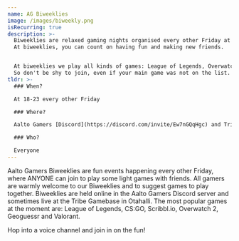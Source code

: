 ```yaml
---
name: AG Biweeklies
image: /images/biweekly.png
isRecurring: true
description: >-
  Biweeklies are relaxed gaming nights organised every other Friday at 18 and onwards. 
  At biweeklies, you can count on having fun and making new friends.


  At biweeklies we play all kinds of games: League of Legends, Overwatch 2, Valorant, CS:GO, Fall Guys, Among Us, Geoguessr, Minecraft and many more!
  So don't be shy to join, even if your main game was not on the list. You can even bring your friends to challenge other Biweekly people!
tldr: >-
  ### When?

  At 18-23 every other Friday

  ### Where?

  Aalto Gamers [Discord](https://discord.com/invite/Ew7nGQqHgc) and Tribe Gamebase

  ### Who?

  Everyone
---
```


Aalto Gamers Biweeklies are fun events happening every other Friday, where ANYONE can join to play some light games with friends. All gamers are warmly welcome to our Biweeklies and to suggest games to play together. Biweeklies are held online in the Aalto Gamers Discord server and sometimes live at the Tribe Gamebase in Otahalli. The most popular games at the moment are: League of Legends, CS:GO, Scribbl.io, Overwatch 2, Geoguessr and Valorant.

Hop into a voice channel and join in on the fun!
